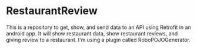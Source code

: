 # RestaurantReview
This is a repository to get, show, and send data to an API using Retrofit in an android app. It will show restaurant data, show restaurant reviews, and giving review to a restaurant. I'm using a plugin called RoboPOJOGenerator.
